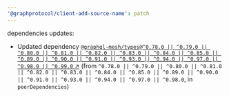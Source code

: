 ```yaml
---
'@graphprotocol/client-add-source-name': patch
---
```

dependencies updates:
  - Updated dependency [`@graphql-mesh/types@^0.78.0 || ^0.79.0 || ^0.80.0 || ^0.81.0 || ^0.82.0 || ^0.83.0 || ^0.84.0 || ^0.85.0 || ^0.89.0 || ^0.90.0 || ^0.91.0 || ^0.93.0 || ^0.94.0 || ^0.97.0 || ^0.98.0 || ^0.99.0` ↗︎](https://www.npmjs.com/package/@graphql-mesh/types/v/0.78.0) (from `^0.78.0 || ^0.79.0 || ^0.80.0 || ^0.81.0 || ^0.82.0 || ^0.83.0 || ^0.84.0 || ^0.85.0 || ^0.89.0 || ^0.90.0 || ^0.91.0 || ^0.93.0 || ^0.94.0 || ^0.97.0 || ^0.98.0`, in `peerDependencies`)
